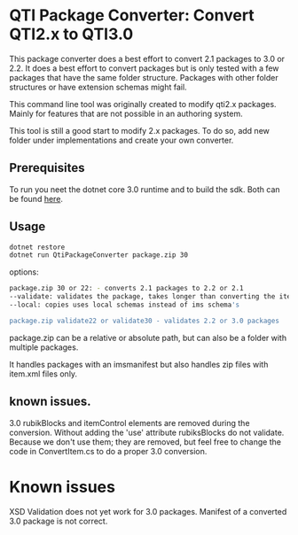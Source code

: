 # QTI Package Converter: Convert QTI2.x to QTI3.0

This package converter does a best effort to convert 2.1 packages to 3.0 or 2.2.
It does a best effort to convert packages but is only tested with a few packages that have
the same folder structure. Packages with other folder structures or have extension schemas might fail.

This command line tool was originally created to modify qti2.x packages.
Mainly for features that are not possible in an authoring system.

This tool is still a good start to modify 2.x packages. To do so, add new folder
under implementations and create your own converter.

## Prerequisites

To run you neet the dotnet core 3.0 runtime and to build the sdk. Both can be found <a href="https://dotnet.microsoft.com/download/dotnet-core/3.0">here</a>.

## Usage

```sh
dotnet restore
dotnet run QtiPackageConverter package.zip 30
```

options: 
```sh
package.zip 30 or 22: - converts 2.1 packages to 2.2 or 2.1
--validate: validates the package, takes longer than converting the item
--local: copies uses local schemas instead of ims schema's

package.zip validate22 or validate30 - validates 2.2 or 3.0 packages
```

package.zip can be a relative or absolute path, but can also be a folder with multiple packages.

It handles packages with an imsmanifest but also handles zip files with item.xml files only.

## known issues.

3.0
rubikBlocks and itemControl elements are removed during the conversion.
Without adding the 'use' attribute rubiksBlocks do not validate.
Because we don't use them; they are removed, but feel free to change the code in ConvertItem.cs
to do a proper 3.0 conversion.

# Known issues
XSD Validation does not yet work for 3.0 packages.
Manifest of a converted 3.0 package is not correct.
